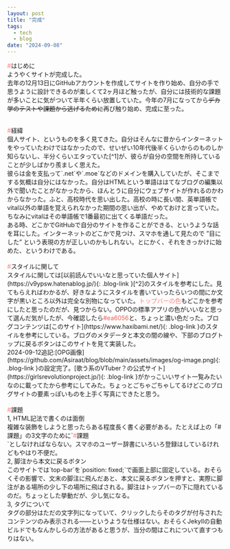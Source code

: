 ```yaml
---
layout: post
title: "完成"
tags:
  - tech
  - blog
date: "2024-09-08"
---
```

<span class="big-text"><font color="#ff7f7e">#</font>はじめに</span><br>
ようやくサイトが完成した。<br>
去年の12月13日にGitHubアカウントを作成してサイトを作り始め、自分の手で思うように設計できるのが楽しくて2ヶ月ほど触ったが、自分には技術的な課題が多いことに気がついて半年くらい放置していた。今年の7月になってから~~デカ学のテストや課題から逃げるために~~再び触り始め、完成に至った。
<br>
<!--more-->
<br>
<span class="big-text"><font color="#ff7f7e">#</font>経緯</span><br>
個人サイト、というものを多く見てきた。自分はそんなに昔からインターネットをやっていたわけではなかったので、せいぜい10年代後半くらいからのものしか知らないし、半分くらいエタっていた[^1]が、彼らが自分の空間を所持していることが少しばかり羨ましく思えた。<br>
彼らは金を支払って`.net`や`.moe`などのドメインを購入していたが、そこまでする気概は自分にはなかった。自分はHTMLという単語ははてなブログの編集以外で聞いたことがなかったから、ほんとうに自分にウェブサイトが作れるのかわからなかった。ふと、高校時代を思い出した。高校の時に長い間、英単語帳でvital以外の単語を覚えられなかった期間の思い出が、やめておけと言っていた。ちなみにvitalはその単語帳で1番最初に出てくる単語だった。<br>
ある時、どこかでGitHubで自分のサイトを作ることができる、というような話を耳にした。インターネットのどこかで見つけ、スマホを通して見たので ”目にした” という表現の方が正しいのかもしれない。とにかく、それをきっかけに始めた、というわけである。<br><br>
<span class="big-text"><font color="#ff7f7e">#</font>スタイルに関して</span><br>
スタイルに関しては[以前読んでいいなと思っていた個人サイト](https://v9ypsw.hatenablog.jp/){: .blog-link }[^2]のスタイルを参考にした。見てもらえればわかるが、好きなようにスタイルを書いていったらいつの間にか文字が黒いところ以外は完全な別物になっていた。<font color="#ff7f7e">トップバーの色</font>もどこかを参考にしたと思ったのだが、見つからない。OPPOの標準アプリの色がいいなと思って選んだ気がしたが、今確認したら<font color="#ea6056">#ea6056</font>と、ちょっと濃い色だった。ブログコンテンツは[このサイト](https://www.haxibami.net/){: .blog-link }のスタイルを参考にしている。ブログのメタデータと本文の間の線や、下部のブログトップに戻るボタンはこのサイトを見て実装した。<br>2024-09-12追記:[OPG画像](https://github.com/Asiraat/blog/blob/main/assets/images/og-image.png){: .blog-link }の設定完了。[歌う系のVTuber？の公式サイト](https://girlsrevolutionproject.jp/){: .blog-link }がかっこいいサイト一覧みたいなのに載ってたから参考にしてみた。ちょっとごちゃごちゃしてるけどこのブログサイトの要素っぽいものを上手く写真にできたと思う。<br>
<br>
<span class="big-text"><font color="#ff7f7e">#</font>課題</span><br>
1, HTML記法で書くのは面倒<br>
複雑な装飾をしようと思ったらある程度長く書く必要がある。たとえば上の「#課題」の3文字のために`<span class="big-text"><font color="#ff7f7e">#</font>課題</span><br>`としなければならない。スマホのユーザー辞書にいろいろ登録はしているけれどもやはり不便だ。<br>
2, 脚注から本文に戻るボタン<br>
このサイトでは`top-bar`を`position: fixed;`で画面上部に固定している。おそらくその影響で、文末の脚注に飛んだあと、本文に戻るボタンを押すと、実際に脚注がある場所の少し下の場所に飛ばされる。脚注はトップバーの下に隠れているのだ。ちょっとした挙動だが、少し気になる。<br>
3, タグについて<br>
タグの部分はただの文字列になっていて、クリックしたらそのタグが付与されたコンテンツのみ表示される――というような仕様はない。おそらくJekyllの自動ビルドでもなんかしらの方法があると思うが、当分の間はこれについて直すつもりはない。<br><br>

[^1]: この単語、自分はよく使うけどなろう用語？
[^2]: 残念ながら、ブログ主は自殺してしまった。文章はほんとに好きだったのだが。
